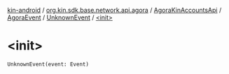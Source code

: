 [kin-android](../../../../index.md) / [org.kin.sdk.base.network.api.agora](../../../index.md) / [AgoraKinAccountsApi](../../index.md) / [AgoraEvent](../index.md) / [UnknownEvent](index.md) / [&lt;init&gt;](./-init-.md)

# &lt;init&gt;

`UnknownEvent(event: Event)`